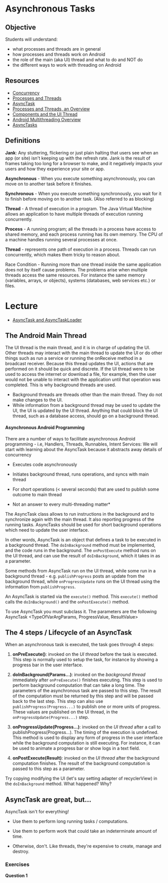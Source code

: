 # Asynchronous Tasks

## Objective

Students will understand:

* what processes and threads are in general
* how processes and threads work on Android
* the role of the main (aka UI) thread and what to do and NOT do
* the different ways to work with threading on Android


## Resources
- [Concurrency](http://docs.oracle.com/javase/tutorial/essential/concurrency/)
- [Processes and Threads](https://docs.oracle.com/javase/tutorial/essential/concurrency/procthread.html)
- [AsyncTask](https://developer.android.com/reference/android/os/AsyncTask.html)
- [Processes and Threads, an Overview](https://www.youtube.com/watch?v=IcIFJ5V3Ibg)
- [Components and the UI Thread](https://www.youtube.com/watch?v=A0PAhoHzlsQ)
- [Android Multithreading Overview](https://www.youtube.com/watch?v=lznss-0gEHU)
- [AsyncTasks](https://www.youtube.com/watch?v=V4q0sTIntsk)

## Definitions

**Jank**: Any stuttering, flickering or just plain halting that users see when an app (or site) isn't keeping up with the refresh rate. Jank is the result of frames taking too long for a browser to make, and it negatively impacts your users and how they experience your site or app.

**Asynchronous** - When you execute something asynchronously, you can move on to another task before it finishes.

**Synchronous** - When you execute something synchronously, you wait for it to finish before moving on to another task. (Also referred to as blocking)

**Thread** - A thread of execution in a program. The Java Virtual Machine allows an application to have multiple threads of execution running concurrently.

**Process** - A running program; all the threads in a process have access to shared memory, and each process running has its own memory. The CPU of a machine handles running several processes at once.

**Thread** - represents one path of execution in a process. Threads can run concurrently, which makes them tricky to reason about.

Race Condition - Running more than one thread inside the same application does not by itself cause problems. The problems arise when multiple threads access the same resources. For instance the same memory (variables, arrays, or objects), systems (databases, web services etc.) or files.

# Lecture

* [AsyncTask and AsyncTaskLoader](https://docs.google.com/presentation/d/1A7anDTS8NQCunbxoJnqJqkSHNFCvRIn9moE7Zww-gds/edit#slide=id.p)

## The Android Main Thread

The UI thread is the main thread, and it is in charge of updating the UI. Other threads may interact with the main thread to update the UI or do other things such as run a service or running the onReceive method in a broadcast receiver. Because this thread updates the UI, actions that are performed on it should be quick and discrete.  If the UI thread were to be used to access the internet or download a file, for example, then the user would not be unable to interact with the application until that operation was completed. This is why background threads are used.

* Background threads are threads other than the main thread. They do not make changes to the UI.  
* While information from a background thread may be used to update the UI, the UI is updated by the UI thread. Anything that could block the UI thread, such as a database access, should go on a background thread.

#### Asynchronous Android Programming

There are a number of ways to facilitate asynchronous Android programming - i.e, Handlers, Threads, Runnables, Intent Services: We will start with learning about the AsyncTask because it abstracts away details of concurrency

- Executes code asynchronously

- Initiates background thread, runs operations, and syncs with main thread

- For short operations (< several seconds) that are used to publish some outcome to main thread

- Not an answer to every multi-threading matter*

The AsyncTask class allows to run instructions in the background and to synchronize again with the main thread. It also reporting progress of the running tasks. AsyncTasks should be used for short background operations which need to update the user interface.

In other words, AsyncTask is an object that defines a task to be executed in a background thread. The `doInBackground` method must be implemented, and the code runs in the background. The `onPostExecute` method runs on the UI thread, and can use the result of `doInBackground`, which it takes in as a parameter.

Some methods from AsyncTask run on the UI thread, while some run in a background thread - e.g. `publishProgress` posts an update from the background thread, while `onProgressUpdate` runs on the UI thread using the information from `publishProgress`.

An AsyncTask is started via the `execute()` method. This `execute()` method calls the `doInBackground()` and the `onPostExecute()` method.

To use AsyncTask you must subclass it. The parameters are the following AsyncTask <TypeOfVarArgParams, ProgressValue, ResultValue>

## The 4 steps / Lifecycle of an AsyncTask

When an asynchronous task is executed, the task goes through 4 steps:

1. **onPreExecute()**: invoked on the *UI thread* before the task is executed. This step is normally used to setup the task, for instance by showing a progress bar in the user interface.

2. **doInBackground(Params...)**: invoked on the *background thread* immediately after `onPreExecute()` finishes executing. This step is used to perform background computation that can take a long time. The parameters of the asynchronous task are passed to this step. The result of the computation must be returned by this step and will be passed back to the last step. This step can also use `publishProgress(Progress...)` to publish one or more units of progress. These values are published on the UI thread, in the `onProgressUpdate(Progress...)` step.

3. **onProgressUpdate(Progress...)**: invoked on the *UI thread* after a call to publishProgress(Progress...). The timing of the execution is undefined. This method is used to display any form of progress in the user interface while the background computation is still executing. For instance, it can be used to animate a progress bar or show logs in a text field.

4. **onPostExecute(Result)**: invoked on the *UI thread* after the background computation finishes. The result of the background computation is passed to this step as a parameter.

Try copying modifying the UI (let's say setting adapter of recyclerView) in the `doInBackground` method. What happened? Why?

## AsyncTask are great, but...

AsyncTask isn't for everything!

* Use them to perform long running tasks / computations.

* Use them to perform work that could take an indeterminate amount of time.

* Otherwise, don't. Like threads, they're expensive to create, manage and destroy.

### Exercises 

**Question 1** 
